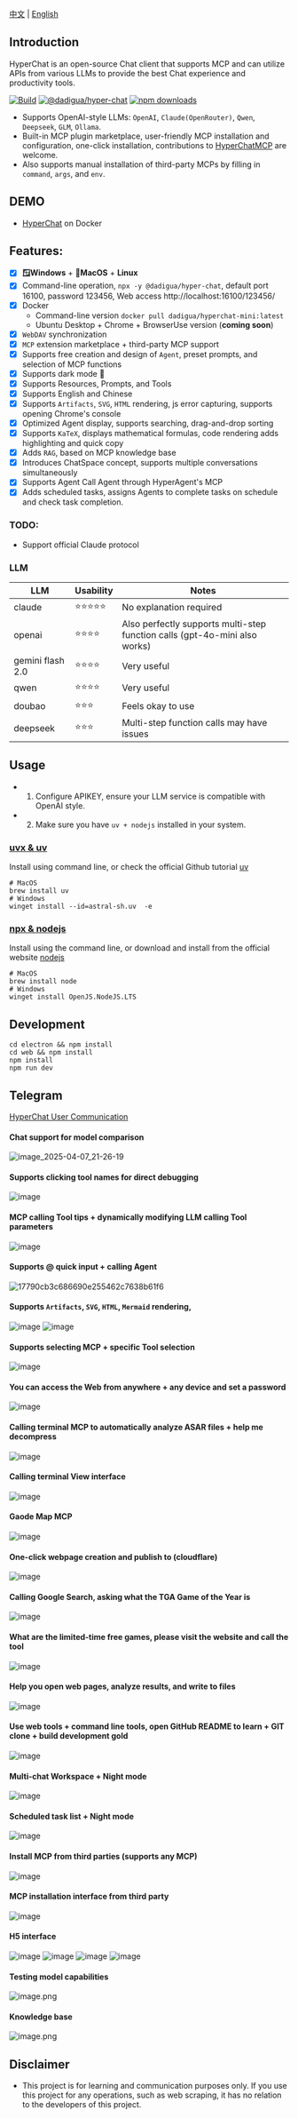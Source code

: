 [中文](README.zh.md) | [English](README.md)


## Introduction

HyperChat is an open-source Chat client that supports MCP and can utilize APIs from various LLMs to provide the best Chat experience and productivity tools.

[![Build](https://github.com/BigSweetPotatoStudio/HyperChat/actions/workflows/build.yml/badge.svg)](https://github.com/BigSweetPotatoStudio/HyperChat/actions/workflows/build.yml)
[![@dadigua/hyper-chat](https://img.shields.io/npm/v/%40dadigua%2Fhyper-chat)](https://www.npmjs.com/package/@dadigua/hyper-chat)
[![npm downloads](https://img.shields.io/npm/dm/@dadigua/hyper-chat)](https://npm-stat.com/charts.html?package=@dadigua/hyper-chat)

* Supports OpenAI-style LLMs: `OpenAI`, `Claude(OpenRouter)`, `Qwen`, `Deepseek`, `GLM`, `Ollama`.
* Built-in MCP plugin marketplace, user-friendly MCP installation and configuration, one-click installation, contributions to [HyperChatMCP](https://github.com/BigSweetPotatoStudio/HyperChatMCP) are welcome.
* Also supports manual installation of third-party MCPs by filling in `command`, `args`, and `env`.

## DEMO

* [HyperChat](https://hyperchat.dadigua.men/123456/) on Docker

## Features:

- [x] **🪟Windows** + **🍏MacOS** + **Linux**
- [x] Command-line operation, `npx -y @dadigua/hyper-chat`, default port 16100, password 123456, Web access http://localhost:16100/123456/
- [x] Docker 
    * Command-line version `docker pull dadigua/hyperchat-mini:latest`
    * Ubuntu Desktop + Chrome + BrowserUse version (**coming soon**)
- [x] `WebDAV` synchronization
- [x] `MCP` extension marketplace + third-party MCP support
- [x] Supports free creation and design of `Agent`, preset prompts, and selection of MCP functions
- [x] Supports dark mode 🌙
- [x] Supports Resources, Prompts, and Tools
- [x] Supports English and Chinese
- [x] Supports `Artifacts`, `SVG`, `HTML` rendering, js error capturing, supports opening Chrome's console
- [x] Optimized Agent display, supports searching, drag-and-drop sorting
- [x] Supports `KaTeX`, displays mathematical formulas, code rendering adds highlighting and quick copy
- [x] Adds `RAG`, based on MCP knowledge base
- [x] Introduces ChatSpace concept, supports multiple conversations simultaneously
- [x] Supports Agent Call Agent through HyperAgent's MCP
- [x] Adds scheduled tasks, assigns Agents to complete tasks on schedule and check task completion.

### TODO:

- Support official Claude protocol

### LLM

| LLM      | Usability  | Notes                          |
| -------- | ------ | -------------------------- |
| claude   | ⭐⭐⭐⭐⭐  | No explanation required      |
| openai   | ⭐⭐⭐⭐ | Also perfectly supports multi-step function calls (gpt-4o-mini also works) |
| gemini flash 2.0   | ⭐⭐⭐⭐ | Very useful                |
| qwen       | ⭐⭐⭐⭐    | Very useful                |
| doubao       | ⭐⭐⭐    | Feels okay to use          |
| deepseek | ⭐⭐⭐      | Multi-step function calls may have issues |

## Usage

* 1. Configure APIKEY, ensure your LLM service is compatible with OpenAI style.
* 2. Make sure you have `uv + nodejs` installed in your system.

### [uvx & uv](https://github.com/astral-sh/uv)

Install using command line, or check the official Github tutorial [uv](https://github.com/astral-sh/uv)

```
# MacOS
brew install uv
# Windows
winget install --id=astral-sh.uv  -e
```
### [npx & nodejs](https://nodejs.org/en)

Install using the command line, or download and install from the official website [nodejs](https://nodejs.org/en)
```
# MacOS
brew install node
# Windows
winget install OpenJS.NodeJS.LTS
```

## Development

```
cd electron && npm install
cd web && npm install
npm install
npm run dev
```

## Telegram

[HyperChat User Communication](https://t.me/dadigua001)

#### Chat support for model comparison
![image_2025-04-07_21-26-19](https://github.com/user-attachments/assets/e8691cd7-0518-4da8-90f2-7dfd8b864a09)

#### Supports clicking tool names for direct debugging
![image](https://github.com/user-attachments/assets/4af1b769-de19-4cab-8a90-7f701b9a8d70)

#### MCP calling Tool tips + dynamically modifying LLM calling Tool parameters
![image](https://github.com/user-attachments/assets/080320e3-37d2-4f5a-ae3d-3517b3d692ad)

#### Supports @ quick input + calling Agent
![17790cb3c686690e255462c7638b61f6](https://github.com/user-attachments/assets/12fd824c-cad7-4dd7-8df3-699c1da8d1cf)

#### Supports `Artifacts`, `SVG`, `HTML`, `Mermaid` rendering,
![image](https://github.com/user-attachments/assets/d823c671-e989-4f40-aadb-0bc0f3b35175)
![image](https://github.com/user-attachments/assets/869b03fe-f025-4d6d-945c-8dac13d37ee0)

#### Supports selecting MCP + specific Tool selection
![image](https://github.com/user-attachments/assets/9a297608-90be-4960-a4f1-ae627965486b)

#### You can access the Web from anywhere + any device and set a password
![image](https://github.com/user-attachments/assets/a9825e5b-da6d-4e0a-852f-177a3f6df992)

#### Calling terminal MCP to automatically analyze ASAR files + help me decompress
![image](https://github.com/user-attachments/assets/f9cc12cd-0c7e-4f2d-9649-4bb31240f4a6)

#### Calling terminal View interface
![image](https://github.com/user-attachments/assets/009317f2-d49b-432a-bb46-a15133d12f9f)

#### Gaode Map MCP
![image](https://github.com/user-attachments/assets/549e8fee-085d-4e8a-86a8-184ebe1053e6)

#### One-click webpage creation and publish to (cloudflare)
![image](https://github.com/user-attachments/assets/b558cf5c-8b07-4621-a95b-fa1c33181414)

#### Calling Google Search, asking what the TGA Game of the Year is
![image](https://github.com/user-attachments/assets/36500a06-2260-4727-bfd2-5fedc72e6d58)

#### What are the limited-time free games, please visit the website and call the tool
![image](https://github.com/user-attachments/assets/8961ef09-1498-4730-b25d-75b1dedbc7e5)

#### Help you open web pages, analyze results, and write to files
![image](https://github.com/user-attachments/assets/a036dcf8-ffb4-4070-ac4f-a3b0533f66c2)

#### Use web tools + command line tools, open GitHub README to learn + GIT clone + build development gold
![image](https://github.com/user-attachments/assets/fd0d737e-0eaa-4410-85e0-27fd45f0e5a5)

#### Multi-chat Workspace + Night mode
![image](https://github.com/user-attachments/assets/ca9d77d7-d023-431f-8359-6023ab3e338a)

#### Scheduled task list + Night mode
![image](https://github.com/user-attachments/assets/302a767c-bd00-48e4-ac41-5443d98a4708)

#### Install MCP from third parties (supports any MCP)
![image](https://github.com/user-attachments/assets/173484f1-58b3-4e55-821c-ec6ef6cd0572)

#### MCP installation interface from third party
![image](https://github.com/user-attachments/assets/06b1b2d4-e368-45f2-ac81-b9080838f9f5)

#### H5 interface
![image](https://github.com/user-attachments/assets/e8349fb5-c98e-4fef-a93d-778079a27237)
![image](https://github.com/user-attachments/assets/8a381114-6b26-4af2-90f2-270c0e85e819)
![image](https://github.com/user-attachments/assets/b1487b6b-2cbc-46d8-ab1e-a335417c23ce)
![image](https://github.com/user-attachments/assets/3a51dab9-375b-479b-8c6b-74a1be0dd037)

#### Testing model capabilities
![image.png](./images/image48.png)

#### Knowledge base
![image.png](./images/image50.png)

## Disclaimer

* This project is for learning and communication purposes only. If you use this project for any operations, such as web scraping, it has no relation to the developers of this project.
